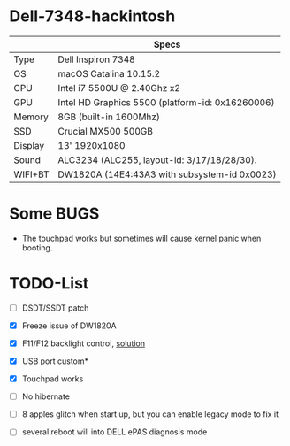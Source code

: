 # Dell-7348-hackintosh

|         | Specs                                            |
|---------|--------------------------------------------------|
| Type    | Dell Inspiron 7348                               |
| OS      | macOS Catalina 10.15.2                           |
| CPU     | Intel i7 5500U @ 2.40Ghz x2                      |
| GPU     | Intel HD Graphics 5500 (platform-id: 0x16260006) |
| Memory  | 8GB (built-in 1600Mhz)                           |
| SSD     | Crucial MX500 500GB                              |
| Display | 13' 1920x1080                                    |
| Sound   | ALC3234 (ALC255, layout-id: 3/17/18/28/30).      |
| WIFI+BT | DW1820A (14E4:43A3 with subsystem-id 0x0023)     |

# Some BUGS
- The touchpad works but sometimes will cause kernel panic when booting.

# TODO-List

- [ ] DSDT/SSDT patch
- [x] Freeze issue of DW1820A
- [x] F11/F12 backlight control, [solution](https://pqrs.org/osx/karabiner/)
- [x] USB port custom*
- [x] Touchpad works
- [ ] No hibernate
- [ ] 8 apples glitch when start up, but you can enable legacy mode to fix it
- [ ] several reboot will into DELL ePAS diagnosis mode

